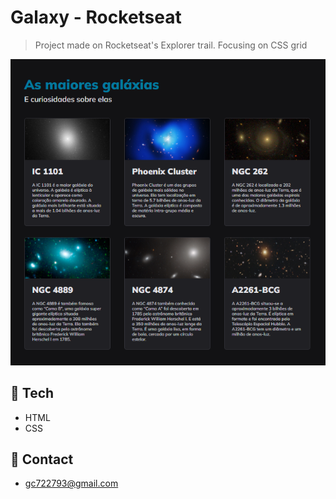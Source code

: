 # Galaxy - Rocketseat

> Project made on Rocketseat's Explorer trail. Focusing on CSS grid

![preview](./assets/imgs/preview.png)

## 🔧 Tech

- HTML
- CSS

## 📧 Contact

- gc722793@gmail.com